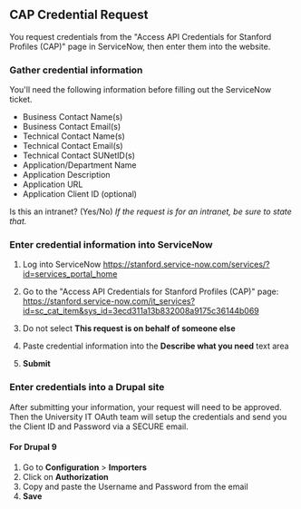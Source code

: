 

## CAP Credential Request
You request credentials from the "Access API Credentials for Stanford Profiles (CAP)" page in ServiceNow, then enter them into the website.

### Gather credential information
You'll need the following information before filling out the ServiceNow ticket.

* Business Contact Name(s)
* Business Contact Email(s)
* Technical Contact Name(s)
* Technical Contact Email(s)
* Technical Contact SUNetID(s)
* Application/Department Name
* Application Description
* Application URL
* Application Client ID (optional)

Is this an intranet? (Yes/No)
*If the request is for an intranet, be sure to state that.*

### Enter credential information into ServiceNow

1. Log into ServiceNow
https://stanford.service-now.com/services/?id=services_portal_home

1. Go to the "Access API Credentials for Stanford Profiles (CAP)" page:
https://stanford.service-now.com/it_services?id=sc_cat_item&sys_id=3ecd311a13b832008a9175c36144b069
1. Do not select **This request is on behalf of someone else**

1. Paste credential information into the **Describe what you need** text area
1. **Submit**

### Enter credentials into a Drupal site
After submitting your information, your request will need to be approved. Then the University IT OAuth team will setup the credentials and send you the Client ID and Password via a SECURE email.

#### For Drupal 9

1. Go to **Configuration** > **Importers**
1. Click on **Authorization**
1. Copy and paste the Username and Password from the email
1. **Save**

